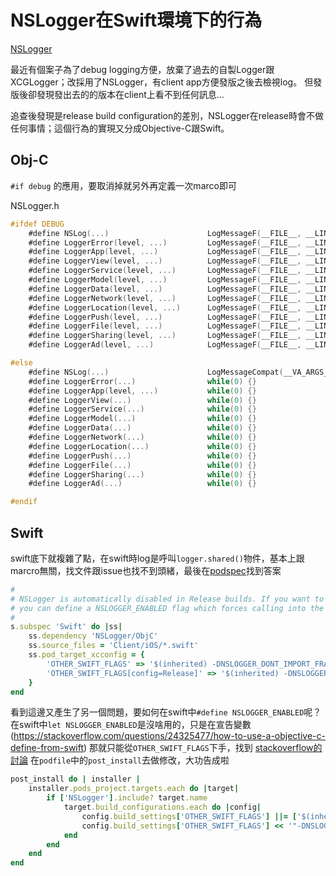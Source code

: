 # NSLogger在Swift環境下的行為
[NSLogger](https://github.com/fpillet/NSLogger)

最近有個案子為了debug logging方便，放棄了過去的自製Logger跟XCGLogger；改採用了NSLogger，有client app方便發版之後去檢視log。
但發版後卻發現發出去的的版本在client上看不到任何訊息...

追查後發現是release build configuration的差別，NSLogger在release時會不做任何事情；這個行為的實現又分成Objective-C跟Swift。

## Obj-C
`#if debug` 的應用，要取消掉就另外再定義一次marco即可

NSLogger.h
```Objective-C
#ifdef DEBUG
    #define NSLog(...)                      LogMessageF(__FILE__, __LINE__, __FUNCTION__, @"NSLog", 0, __VA_ARGS__)
    #define LoggerError(level, ...)         LogMessageF(__FILE__, __LINE__, __FUNCTION__, @"Error", level, __VA_ARGS__)
    #define LoggerApp(level, ...)           LogMessageF(__FILE__, __LINE__, __FUNCTION__, @"App", level, __VA_ARGS__)
    #define LoggerView(level, ...)          LogMessageF(__FILE__, __LINE__, __FUNCTION__, @"View", level, __VA_ARGS__)
    #define LoggerService(level, ...)       LogMessageF(__FILE__, __LINE__, __FUNCTION__, @"Service", level, __VA_ARGS__)
    #define LoggerModel(level, ...)         LogMessageF(__FILE__, __LINE__, __FUNCTION__, @"Model", level, __VA_ARGS__)
    #define LoggerData(level, ...)          LogMessageF(__FILE__, __LINE__, __FUNCTION__, @"Data", level, __VA_ARGS__)
    #define LoggerNetwork(level, ...)       LogMessageF(__FILE__, __LINE__, __FUNCTION__, @"Network", level, __VA_ARGS__)
    #define LoggerLocation(level, ...)      LogMessageF(__FILE__, __LINE__, __FUNCTION__, @"Location", level, __VA_ARGS__)
    #define LoggerPush(level, ...)          LogMessageF(__FILE__, __LINE__, __FUNCTION__, @"Push", level, __VA_ARGS__)
    #define LoggerFile(level, ...)          LogMessageF(__FILE__, __LINE__, __FUNCTION__, @"File", level, __VA_ARGS__)
    #define LoggerSharing(level, ...)       LogMessageF(__FILE__, __LINE__, __FUNCTION__, @"Sharing", level, __VA_ARGS__)
    #define LoggerAd(level, ...)            LogMessageF(__FILE__, __LINE__, __FUNCTION__, @"Ad and Stat", level, __VA_ARGS__)

#else
    #define NSLog(...)                      LogMessageCompat(__VA_ARGS__)
    #define LoggerError(...)                while(0) {}
    #define LoggerApp(level, ...)           while(0) {}
    #define LoggerView(...)                 while(0) {}
    #define LoggerService(...)              while(0) {}
    #define LoggerModel(...)                while(0) {}
    #define LoggerData(...)                 while(0) {}
    #define LoggerNetwork(...)              while(0) {}
    #define LoggerLocation(...)             while(0) {}
    #define LoggerPush(...)                 while(0) {}
    #define LoggerFile(...)                 while(0) {}
    #define LoggerSharing(...)              while(0) {}
    #define LoggerAd(...)                   while(0) {}

#endif
```

## Swift
swift底下就複雜了點，在swift時log是呼叫`logger.shared()`物件，基本上跟marcro無關，找文件跟issue也找不到頭緒，最後在[podspec](https://github.com/fpillet/NSLogger/blob/master/NSLogger.podspec)找到答案

```ruby
#
# NSLogger is automatically disabled in Release builds. If you want to keep it enabled in release builds,
# you can define a NSLOGGER_ENABLED flag which forces calling into the framework.
#
s.subspec 'Swift' do |ss|
    ss.dependency 'NSLogger/ObjC'
    ss.source_files = 'Client/iOS/*.swift'
    ss.pod_target_xcconfig = {
        'OTHER_SWIFT_FLAGS' => '$(inherited) -DNSLOGGER_DONT_IMPORT_FRAMEWORK',
        'OTHER_SWIFT_FLAGS[config=Release]' => '$(inherited) -DNSLOGGER_DONT_IMPORT_FRAMEWORK -DNSLOGGER_DISABLED'
    }
end
```


看到這邊又產生了另一個問題，要如何在swift中`#define NSLOGGER_ENABLED`呢？
在swift中`let NSLOGGER_ENABLED`是沒啥用的，只是在宣告變數 (https://stackoverflow.com/questions/24325477/how-to-use-a-objective-c-define-from-swift)
那就只能從`OTHER_SWIFT_FLAGS`下手，找到 [stackoverflow的討論](https://stackoverflow.com/questions/24003291/ifdef-replacement-in-the-swift-language)
在`podfile`中的`post_install`去做修改，大功告成啦

```ruby
post_install do | installer |
    installer.pods_project.targets.each do |target|
        if ['NSLogger'].include? target.name
            target.build_configurations.each do |config|
                config.build_settings['OTHER_SWIFT_FLAGS'] ||= ['$(inherited)']
                config.build_settings['OTHER_SWIFT_FLAGS'] << '"-DNSLOGGER_ENABLED"'
            end
        end
    end
end
```
